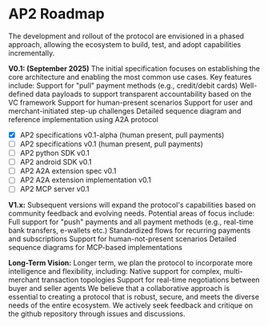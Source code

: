 # AP2 Roadmap

The development and rollout of the protocol are envisioned in a phased approach,
allowing the ecosystem to build, test, and adopt capabilities incrementally.

**V0.1: (September 2025)** The initial specification focuses on establishing the
core architecture and enabling the most common use cases. Key features include:
Support for "pull" payment methods (e.g., credit/debit cards) Well-defined data
payloads to support transparent accountability based on the VC framework Support
for human-present scenarios Support for user and merchant-initiated step-up
challenges Detailed sequence diagram and reference implementation using A2A
protocol

-   [x] AP2 specifications v0.1-alpha (human present, pull payments)
-   [ ] AP2 specifications v0.1 (human present, pull payments)
-   [ ] AP2 python SDK v0.1
-   [ ] AP2 android SDK v0.1
-   [ ] AP2 A2A extension spec v0.1
-   [ ] AP2 A2A extension implementation v0.1
-   [ ] AP2 MCP server v0.1

**V1.x:** Subsequent versions will expand the protocol's capabilities based on
community feedback and evolving needs. Potential areas of focus include: Full
support for "push" payments and all payment methods (e.g., real-time bank
transfers, e-wallets etc.) Standardized flows for recurring payments and
subscriptions Support for human-not-present scenarios Detailed sequence diagrams
for MCP-based implementations

**Long-Term Vision:** Longer term, we plan the protocol to incorporate more
intelligence and flexibility, including: Native support for complex,
multi-merchant transaction topologies Support for real-time negotiations between
buyer and seller agents We believe that a collaborative approach is essential to
creating a protocol that is robust, secure, and meets the diverse needs of the
entire ecosystem. We actively seek feedback and critique on the github
repository through issues and discussions.
